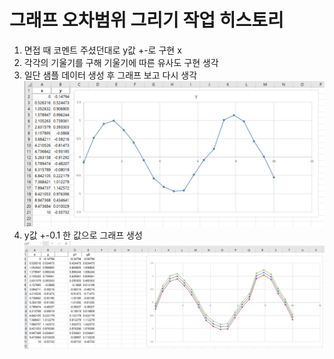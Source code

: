 # 그래프 오차범위 그리기 작업 히스토리

1. 면접 때 코멘트 주셨던대로 y값 +-로 구현 x
2. 각각의 기울기를 구해 기울기에 따른 유사도 구현 생각
3. 일단 샘플 데이터 생성 후 그래프 보고 다시 생각
   ![alt text](3_샘플데이터생성.png)
4. y값 +-0.1 한 값으로 그래프 생성
   ![alt text](image.png)
